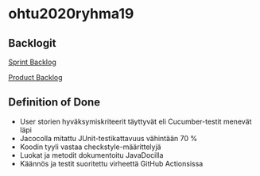 # ohtu2020ryhma19

## Backlogit

[Sprint Backlog](https://github.com/Muisku/ohtu2020ryhma19/projects/1)

[Product Backlog](https://github.com/Muisku/ohtu2020ryhma19/projects/2)

## Definition of Done

* User storien hyväksymiskriteerit täyttyvät eli Cucumber-testit menevät läpi
* Jacocolla mitattu JUnit-testikattavuus vähintään 70 %
* Koodin tyyli vastaa checkstyle-määrittelyjä
* Luokat ja metodit dokumentoitu JavaDocilla
* Käännös ja testit suoritettu virheettä GitHub Actionsissa

